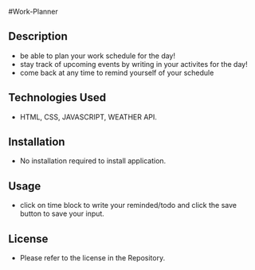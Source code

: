 #Work-Planner

## Description

- be able to plan your work schedule for the day! 
- stay track of upcoming events by writing in your activites for the day!
- come back at any time to remind yourself of your schedule

## Technologies Used

- HTML, CSS, JAVASCRIPT,  WEATHER API.

## Installation

- No installation required to install application.

## Usage

- click on time block to write your reminded/todo and click the save button to save your input.



## License

- Please refer to the license in the Repository.



